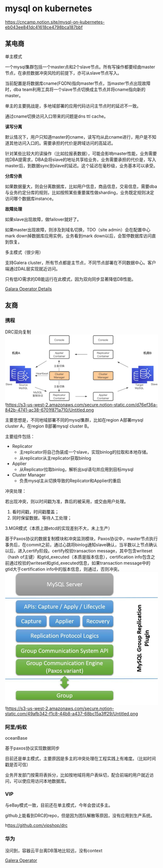 # mysql on kubernetes
https://cncamp.notion.site/mysql-on-kubernetes-eb043ee841dc41618ce4798bca187bbf

## 某电商

单主模式

一个mysql集群包括一个master点和2个slave节点。所有写操作都要经由master节点，在承担数据冲突风险的前提下，亦可从slave节点写入。

当前配置是将数据库cname(FQDN)指向master节点，当master节点出现故障时，dba team利用工具将一个slave节点切换成主节点并将cname指向新的master。

单主的主要挑战是，多地域部署的应用代码访问主节点时的延迟不一致。

通过cname切换访问入口带来的问题是dns ttl cache。

**读写分离**

默认情况下，用户只知道master的cname，读写均从此cname进行，用户是不知道其他访问入口的。需要承担的代价是跨域访问的高延迟。

针对某些比较大的读操作（比如拉报表数据），可能会影响master性能，业务需要找DBA提需求，DBA会将slave的地址共享给业务，业务需要承担的代价是，写入master后，到数据sync到slave的延迟。这个延迟在毫秒级，业务基本可以承受。

**分库分表**

如果数据量大，则会分离数据库，比如用户信息，商品信息，交易信息，需要dba与业务约定分库的规则，比如按照某些重要属性做sharding，业务既定规则决定访问哪个数据库instance。

**故障处理**

如果slave出现故障，做failover就好了。

如果master出现故障，则涉及到域名切换，TDO（site admin）会在配置中心mark down掉数据库应用实例，业务看到mark down以后，会暂停数据库访问直到恢复。

多主模式（很少用）

支持Galera cluster，所有节点都是主节点，不同节点部署在不同数据中心。客户端通过DAL层实现就近访问。

只有低IO需求的DB能运行在此模式，因为双向同步显著降低DB性能。

[Galara Operator Details](https://www.notion.so/Galera-Operator-54feb25580114862ae1ccfbf133af1a3?pvs=21)

## 友商

### **携程**

DRC双向复制
![Alt text](pic/DRC.png)
!https://s3-us-west-2.amazonaws.com/secure.notion-static.com/d76ef36a-842b-4741-ac38-6701f871a710/Untitled.png

主要思想是，不同地域部署不同的mysql集群，比如在region A部署mysql cluster A，在region B部署mysql cluster B。

主要组件包括：

- Replicator
    - 主replicator将自己伪装成一个slave，实现binlog的拉取和本地存储。
    - 从replicator从主replicator获取binlog
- Applier
    - 从Replicator拉取binlog，解析出sql语句并应用到目标mysql
- Cluster Manager
    - 负责mysql主从切换导致的Replicator和Applier的重启

冲突处理：

若出现冲突，则以时间戳为准，靠后的被采用，或交由用户处理。
1. 看时间戳，时间戳覆盖；
2. 同时保留数据，等待人工处理；

3.MGR模式（本质上跟etcd的实现差别不大，未上生产）

基于Paxos协议的数据复制模块和冲突监测模块，Paxos协议中，master节点执行事务后，在commit之前，通过心跳将binlog通知slave确认，当半数以上节点确认以后，进入certify阶段。certify校验transaction message，其中包含writeset（hash of主键）和gtid_executed（本质是版本信息），certification info包含之前通过校验的writeset和gtid_executed信息，如果transaction message中的gtid大于certification info中的版本信息，则通过，否则冲突。
![Alt text](pic/plugin.png)
!https://s3-us-west-2.amazonaws.com/secure.notion-static.com/49afb342-f1c8-44b8-a437-68bc15a3ff29/Untitled.png



### **阿里**/蚂蚁

oceanBase

基于paxos协议实现数据同步

目前还是单主模式，主要原因是多主的冲突处理在工程实践上有难度。（比如时间戳是否可信）

业务开发部门按需将表拆分，比如按地域将用户表纵切，配合前端的用户就近访问，可以使应用访问本地数据库。

### **VIP**

与eBay模式一致，目前还在单主模式，今年会尝试多主。

github上能看到DRC的repo，但是因为团队解散等原因，没有应用到生产系统。

h[ttps://github.com/vipshop/drc](https://github.com/vipshop/drc)

### **华为**

没问到，容器云平台离DB落地比较远，没有context

[Galera Operator](https://www.notion.so/Galera-Operator-54feb25580114862ae1ccfbf133af1a3?pvs=21)



